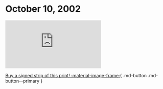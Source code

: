 # October 10, 2002

![](https://www.achewood.com/comic.php?date=10102002)

[Buy a signed strip of this print! :material-image-frame:](https://achewood-holiday-pop-up.myshopify.com/products/strip#10102002){ .md-button .md-button--primary }
